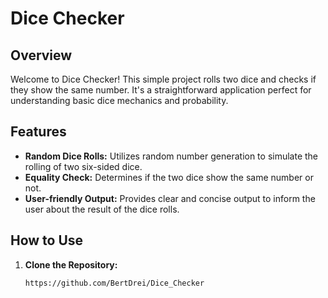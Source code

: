 # Dice Checker

## Overview

Welcome to Dice Checker! This simple project rolls two dice and checks if they show the same number. It's a straightforward application perfect for understanding basic dice mechanics and probability.

## Features

- **Random Dice Rolls:** Utilizes random number generation to simulate the rolling of two six-sided dice.
- **Equality Check:** Determines if the two dice show the same number or not.
- **User-friendly Output:** Provides clear and concise output to inform the user about the result of the dice rolls.

## How to Use

1. **Clone the Repository:**
   ```bash
   https://github.com/BertDrei/Dice_Checker
